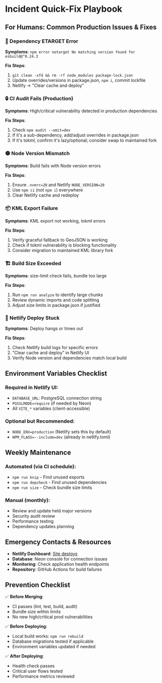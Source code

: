 # Incident Quick-Fix Playbook

## For Humans: Common Production Issues & Fixes

### 🚨 Dependency ETARGET Error
**Symptoms**: `npm error notarget No matching version found for esbuild@^0.24.3`

**Fix Steps**:
1. `git clean -xfd && rm -rf node_modules package-lock.json`
2. Update overrides/versions in package.json, `npm i`, commit lockfile
3. Netlify → "Clear cache and deploy"

### 🔒 CI Audit Fails (Production)
**Symptoms**: High/critical vulnerability detected in production dependencies

**Fix Steps**:
1. Check `npm audit --omit=dev`
2. If it's a sub-dependency, add/adjust overrides in package.json
3. If it's tokml, confirm it's lazy/optional; consider swap to maintained fork

### 🟡 Node Version Mismatch
**Symptoms**: Build fails with Node version errors

**Fix Steps**:
1. Ensure `.nvmrc=20` and Netlify `NODE_VERSION=20`
2. Use `npm ci` (not `npm i`) everywhere
3. Clear Netlify cache and redeploy

### 📦 KML Export Failure
**Symptoms**: KML export not working, tokml errors

**Fix Steps**:
1. Verify graceful fallback to GeoJSON is working
2. Check if tokml vulnerability is blocking functionality
3. Consider migration to maintained KML library fork

### 🏗️ Build Size Exceeded
**Symptoms**: size-limit check fails, bundle too large

**Fix Steps**:
1. Run `npm run analyze` to identify large chunks
2. Review dynamic imports and code splitting
3. Adjust size limits in package.json if justified

### 🔄 Netlify Deploy Stuck
**Symptoms**: Deploy hangs or times out

**Fix Steps**:
1. Check Netlify build logs for specific errors
2. "Clear cache and deploy" in Netlify UI
3. Verify Node version and dependencies match local build

## Environment Variables Checklist

### Required in Netlify UI:
- `DATABASE_URL`: PostgreSQL connection string
- `PGSSLMODE=require` (if needed by Neon)
- All `VITE_*` variables (client-accessible)

### Optional but Recommended:
- `NODE_ENV=production` (Netlify sets this by default)
- `NPM_FLAGS=--include=dev` (already in netlify.toml)

## Weekly Maintenance

### Automated (via CI schedule):
- `npm run knip` - Find unused exports
- `npm run depcheck` - Find unused dependencies  
- `npm run size` - Check bundle size limits

### Manual (monthly):
- Review and update held major versions
- Security audit review
- Performance testing
- Dependency updates planning

## Emergency Contacts & Resources

- **Netlify Dashboard**: [Site deploys](https://app.netlify.com/sites/poleplanpro)
- **Database**: Neon console for connection issues
- **Monitoring**: Check application health endpoints
- **Repository**: GitHub Actions for build failures

## Prevention Checklist

✅ **Before Merging**:
- CI passes (lint, test, build, audit)
- Bundle size within limits
- No new high/critical prod vulnerabilities

✅ **Before Deploying**:  
- Local build works: `npm run rebuild`
- Database migrations tested if applicable
- Environment variables updated if needed

✅ **After Deploying**:
- Health check passes
- Critical user flows tested
- Performance metrics reviewed